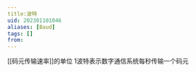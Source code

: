 ```yaml
---
title:波特
uid: 202301101046
aliases: [Baud]
tags: []
from: 
---
```

[[码元传输速率]]的单位
1波特表示数字通信系统每秒传输一个码元